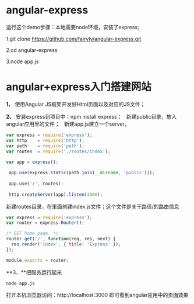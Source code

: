 # angular-express

>
运行这个demo步骤：本地需要node环境，安装了express;

1.git clone https://github.com/fairyly/angular-express.git

2.cd angular-express

3.node app.js

# angular+express入门搭建网站

**1、** 使用Angular JS框架开发好Html页面以及对应的JS文件；

**2、** 安装express到项目中：npm install express；
   新建public目录，放入angular应用里的文件；
   新建app.js建立一个server，
```javascript
var express = require('express');
var http    = require('http');
var path    = require('path');
var routes  = require('./routes/index');
 
var app = express();

 app.use(express.static(path.join(__dirname, 'public')));
 
 app.use('/', routes);
 
 http.createServer(app).listen(3000);
```
新建routes目录，在里面创建index.js文件；这个文件是关于路径/的路由信息
```javascript
var express = require('express');
var router = express.Router();

/* GET home page. */
router.get('/', function(req, res, next) {
  res.render('index', { title: 'Express' });
});

module.exports = router;
```
**3、**把服务运行起来
```
node app.js
```
打开本机浏览器访问：http://localhost:3000 即可看到angular应用中的页面效果
